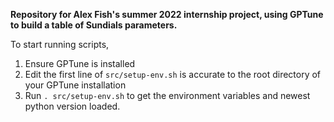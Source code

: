 **Repository for Alex Fish's summer 2022 internship project, using GPTune to build a table of Sundials parameters.**

To start running scripts,
1. Ensure GPTune is installed
2. Edit the first line of `src/setup-env.sh` is accurate to the root directory of your GPTune installation
3. Run `. src/setup-env.sh` to get the environment variables and newest python version loaded.
